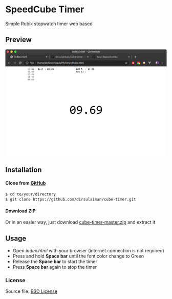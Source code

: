 # SpeedCube Timer
Simple Rubik stopwatch timer web based

## Preview
![preview](images/preview.png)

## Installation
#### Clone from [GitHub](https://github.com/dirsulaiman/cube-timer)
```console
$ cd to/your/directory
$ git clone https://github.com/dirsulaiman/cube-timer.git
```
#### Download ZIP
Or in an easier way, just download [cube-timer-master.zip](https://github.com/dirsulaiman/cube-timer) and extract it

## Usage
- Open _index.html_ with your browser (internet connection is not required)
- Press and hold __Space bar__ until the font color change to Green
- Release the __Space bar__ to start the timer
- Press __Space bar__ again to stop the timer

### License
Source file: [BSD License](https://github.com/dirsulaiman/cube-timer/blob/master/LICENSE)
